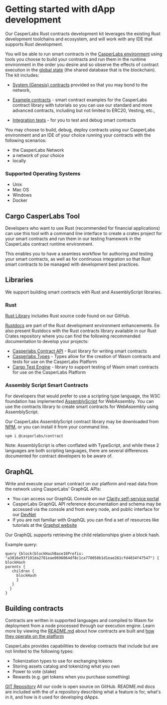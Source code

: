 # Getting started with dApp development

Our CasperLabs Rust contracts development kit leverages the existing Rust development toolchains and ecosystem, and will work with any IDE that supports Rust development.   

You will be able to run smart contracts in the [CasperLabs environment](https://clarity.casperlabs.io/#/) using tools you choose to build your contracts and run them in the runtime environment in the order you desire and so observe the effects of contract execution in the [global state](https://github.com/CasperLabs/techspec/blob/master/implementation/global-state.rst) (the shared database that is the blockchain). The kit includes:

- [System (Genesis) contracts](https://github.com/CasperLabs/CasperLabs/tree/v0.14.0/execution-engine/contracts/system) provided so that you may bond to the network,

- [Example contracts](https://github.com/CasperLabs/CasperLabs/tree/v0.14.0/execution-engine/contracts/examples) - smart contract examples for the CasperLabs contract library with tutorials so you can use our standard and more advanced contracts, including but not limited to ERC20, Vesting, etc.,
- [Integration tests](https://github.com/CasperLabs/CasperLabs/tree/v0.14.0/execution-engine/contracts/test) -  for you to test and debug smart contracts

You may choose to build, debug, deploy contracts using our CasperLabs environment and an IDE of your choice running your contracts with the following scenarios:

* the CasperLabs Network
* a network of your choice
* locally

### Supported Operating Systems

- Unix
- Mac OS
- Windows
- Docker

## Cargo CasperLabs Tool

Developers who want to use Rust (recommended for financial applications) can use this tool with a command line interface to create a crates project for your smart contracts and run them in our testing framework in the CasperLabs contract runtime environment.

This enables you to have a seamless workflow for authoring and testing your smart contracts, as well as for continuous integration so that Rust smart contracts to be managed with development best practices.

## Libraries

We support building smart contracts with Rust and AssemblyScript libraries.

### Rust

[Rust Library](https://github.com/CasperLabs/CasperLabs/tree/v0.14.0/execution-engine/cargo-casperlabs/src) includes Rust source code found on our GitHub.

[Rustdocs](https://docs.rs/releases/search?query=casperlabs) are part of the Rust development environment enhancements. Ee also present Rustdocs with the Rust contracts library available in our Rust Crates repository where you can find the following recommended documentation to develop your projects:

- [Casperlabs Contract API](https://docs.rs/casperlabs-contract/0.2.0/casperlabs_contract/) - Rust library for writing smart contracts
- [Casperlabs Types](https://docs.rs/casperlabs-types/0.2.0/casperlabs_types/) - Types allow for the creation of Wasm contracts and tests for use on the CasperLabs Platform
- [Cargo Test Engine](https://docs.rs/casperlabs-engine-test-support/) - library to support testing of Wasm smart contracts for use on the CasperLabs Platform

### Assembly Script Smart Contracts

For developers that would prefer to use a scripting type language, the W3C foundation has implemented [AssemblyScript](https://docs.assemblyscript.org/) for WebAssembly. You can use the contracts library to create smart contracts for WebAssembly using AssemblyScript.

Our CasperLabs AssemblyScript contract library may be downloaded from [NPM](https://www.npmjs.com/search?q=casperlabs), or you can install it from your command line.

`npm i @casperlabs/contract`

Note: AssemblyScript is often conflated with TypeScript, and while these 2 languages are both scripting languages, there are several differences documented for contract developers to be aware of.

## GraphQL

Write and execute your smart contract on our platform and read data from the network using CasperLabs' GraphQL APIs:

* You can access our GraphQL Console on our
  [Clarity self-service portal](https://clarity.casperlabs.io/#/)
* CasperLabs GraphQL API reference documentation and schema may be accessed
  via the console and from every node, and public interface for our
  [DevNet](http://devnet-graphql.casperlabs.io:40403/graphql)
* If you are not familiar with GraphQL you can find a set of resources
  like tutorials at the [Graphql website](https://graphql.org/)

Our GraphQL supports retrieving the child relationships given a block hash.

Example query:

```
query {block(blockHashBase16Prefix: "a3016e93f101da2781eae0696064df8c1ca770058b1d1eae261cfd4034f47547") {
blockHash
parents {
   children {
     blockHash
     }
   }
  }
}
```



## Building contracts

Contracts are written in supported languages and compiled to Wasm for
deployment from a node processed through our execution engine. Learn
more by viewing the [README.md](https://github.com/CasperLabs/CasperLabs/blob/v0.14.0/execution-engine/contracts/examples/README.md) about how contracts are built and [how they operate on the platform](https://github.com/CasperLabs/CasperLabs/blob/v0.14.0/docs/CONTRACTS.md)

CasperLabs provides capabilities to develop contracts that include but
are not limited to the following types:

- Tokenization types to use for exchanging tokens
- Storing assets catalog and tokenizing what you own
- Power to vote (stake)
- Rewards (e.g. get tokens when you purchase something)

[GIT Repository](https://github.com/CasperLabs/CasperLabs/tree/v0.14.0)
All our code is open source on GitHub. README.md docs are included with
the of a repository describing what a feature is for, what's in it, and
how is it used for developing dApps.

